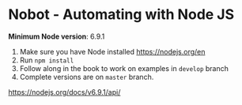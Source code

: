 # Nobot - Automating with Node JS

**Minimum Node version**: 6.9.1

1. Make sure you have Node installed https://nodejs.org/en
1. Run `npm install`
1. Follow along in the book to work on examples in `develop` branch
1. Complete versions are on `master` branch.

https://nodejs.org/docs/v6.9.1/api/
